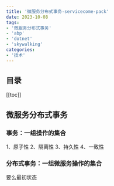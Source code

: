 ```yaml
---
title: '微服务分布式事务-servicecome-pack'
date: 2023-10-08  
tags:
- '微服务分布式事务'
- 'abp'
- 'dotnet'
- 'skywalking'
categories:
- '技术'
---
```


## 目录
[[toc]]

## 微服务分布式事务

### 事务：一组操作的集合  
1、原子性
2、隔离性
3、持久性
4、一致性
### 分布式事务：一组微服务操作的集合  


要么最初状态

